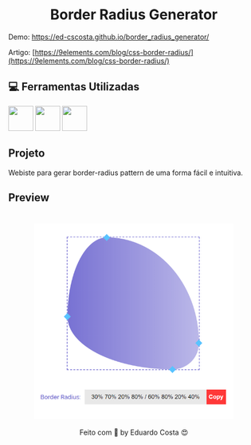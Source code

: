 <h1 align="center"> Border Radius Generator </h1>

Demo: https://ed-cscosta.github.io/border_radius_generator/

Artigo: [https://9elements.com/blog/css-border-radius/](https://9elements.com/blog/css-border-radius/)

## :computer: Ferramentas Utilizadas

<img src="https://cdn.svgporn.com/logos/html-5.svg" width="50" height="50" />  <img src="https://cdn.svgporn.com/logos/sass.svg" width="50" height="50" /> <img src="https://cdn.svgporn.com/logos/javascript.svg" width="50" height="50" />


## Projeto

Webiste para gerar border-radius pattern de uma forma fácil e intuitiva.


## Preview

<h1 align="center"><img align="center" src="./github_assets/preview.png" alt="Preview" width="400"></img></h1>


<p align="center">Feito com 💖 by Eduardo Costa  😍</p>
